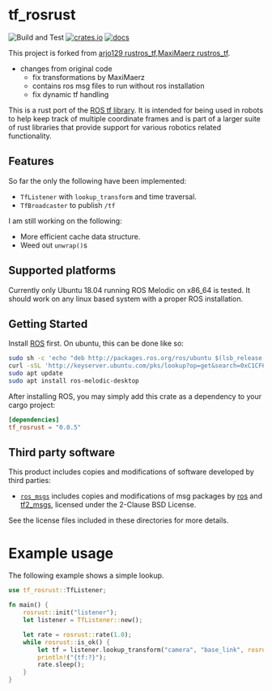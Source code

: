 # tf_rosrust
![Build and Test](https://github.com/smilerobotics/tf_rosrust/workflows/Build%20and%20Test/badge.svg) [![crates.io](https://img.shields.io/crates/v/tf_rosrust.svg)](https://crates.io/crates/tf_rosrust) [![docs](https://docs.rs/tf_rosrust/badge.svg)](https://docs.rs/tf_rosrust)

This project is forked from [arjo129 rustros_tf](https://github.com/arjo129/rustros_tf),[MaxiMaerz rustros_tf](https://github.com/MaxiMaerz/rustros_tf).

- changes from original code
    - fix transformations by MaxiMaerz
    - contains ros msg files to run without ros installation
    - fix dynamic tf handling

This is a rust port of the [ROS tf library](http://wiki.ros.org/tf). It is intended for being used in robots to help keep track of multiple coordinate frames and is part of a larger suite of rust libraries that provide support for various robotics related functionality.


## Features
So far the only the following have been implemented:
* `TfListener` with `lookup_transform` and time traversal.
* `TfBroadcaster` to publish `/tf`

I am still working on the following:
* More efficient cache data structure.
* Weed out `unwrap()`s

## Supported platforms
Currently only Ubuntu 18.04 running ROS Melodic on x86_64 is tested. It should work on any linux based system with a proper ROS installation.

## Getting Started
Install [ROS](http://wiki.ros.org/melodic/Installation) first. On ubuntu, this can be done like so:

```bash
sudo sh -c 'echo "deb http://packages.ros.org/ros/ubuntu $(lsb_release -sc) main" > /etc/apt/sources.list.d/ros-latest.list'
curl -sSL 'http://keyserver.ubuntu.com/pks/lookup?op=get&search=0xC1CF6E31E6BADE8868B172B4F42ED6FBAB17C654' | sudo apt-key add -
sudo apt update
sudo apt install ros-melodic-desktop
```

After installing ROS, you may simply add this crate as a dependency to your cargo project:

```toml
[dependencies]
tf_rosrust = "0.0.5"
```

## Third party software

This product includes copies and modifications of software developed by third parties:

- [`ros_msgs`](ros_msgs) includes copies and modifications of msg packages by [ros](https://github.com/ros) and [tf2_msgs](https://github.com/ros/geometry2), licensed under the 2-Clause BSD License.

See the license files included in these directories for more details.

# Example usage
The following example shows a simple lookup.

```rust
use tf_rosrust::TfListener;

fn main() {
    rosrust::init("listener");
    let listener = TfListener::new();

    let rate = rosrust::rate(1.0);
    while rosrust::is_ok() {
        let tf = listener.lookup_transform("camera", "base_link", rosrust::Time::new());
        println!("{tf:?}");
        rate.sleep();
    }
}
```
